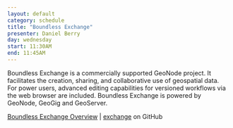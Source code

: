 ```yaml
---
layout: default
category: schedule
title: "Boundless Exchange"
presenter: Daniel Berry
day: wednesday
start: 11:30AM
end: 11:45AM
---
```


Boundless Exchange is a commercially supported GeoNode project. It facilitates the creation, sharing, and collaborative use of geospatial data. For power users, advanced editing capabilities for versioned workflows via the web browser are included. Boundless Exchange is powered by GeoNode, GeoGig and GeoServer.

[Boundless Exchange Overview](http://boundlessgeo.com/exchange-overview/)
|
[exchange](https://github.com/boundlessgeo/exchange) on GitHub
